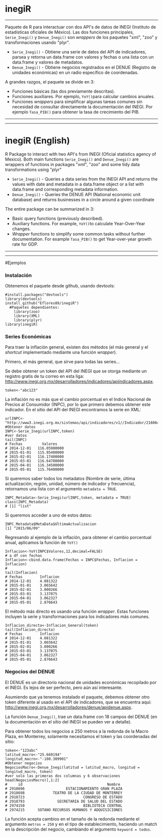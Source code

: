 # inegiR
_______
Paquete de R para interactuar con dos API's de datos de INEGI (Instituto de estadísticas oficiales de México). Las dos funciones principales, `Serie_Inegi()` y `Denue_Inegi()` son *wrappers* de los paquetes "xml", "zoo" y transformaciones usando "plyr". 
- `Serie_Inegi()` - Obtiene una serie de datos del API de indicadores, parsea y retorna un data.frame con valores y fechas o una lista con un data.frame y valores de metadatos.
- `Denue_Inegi()` - Obtiene negocios registrados en el DENUE (Registro de unidades económicas) en un radio específico de coordenadas. 

A grandes razgos, el paquete se divide en 3:
- Funciones básicas (las dos previamente descritas).
- Funciones auxiliares. Por ejemplo, `YoY()`para calcular cambios anuales.
- Funciones *wrappers* para simplificar algunas tareas comunes sin necesidad de consultar directamente la documentación del INEGI. Por ejemplo `Tasa_PIB()` para obtener la tasa de crecimiento del PIB.

_________
__________

# inegiR (English)
R Package to interact with two API's from INEGI (Oficial statistics agency of Mexico). Both main functions `Serie_Inegi()` and `Denue_Inegi()` are wrappers of functions in packages "xml", "zoo" and some tidy data transformations using "plyr"
- `Serie_Inegi()` - Queries a data series from the INEGI API and returns the values with date and metadata in a data.frame object or a list with data.frame and corresponding metadata information.
- `Denue_Inegi()` - Queries the DENUE API (National economic unit database) and returns businesses in a circle around a given coordinate

The entire package can be summarized in 3:
- Basic query functions (previously described).
- Auxiliary functions. For example, `YoY()`to calculate Year-Over-Year changes.
- *Wrapper* functions to simplify some common tasks without further documentation. For example `Tasa_PIB()` to get Year-over-year growth rate for GDP. 

___________
___________

#Ejemplos
### Instalación
Obtenemos el paquete desde github, usando devtools:
```{r}
#install.packages("devtools")
library(devtools)
install_github("Eflores89/inegiR")
  #Paquetes dependientes: 
    library(zoo)
    library(XML)
    library(plyr)
library(inegiR)
```
### Series Económicas
Para traer la inflación general, existen dos métodos (el más general y el *shortcut* implementado mediante una función *wrapper*).

Primero, el más general, que sirve para todas las series...

Se debe obtener un token del API del INEGI que se otorga mediante un registro gratis de tu correo en esta liga: http://www.inegi.org.mx/desarrolladores/indicadores/apiindicadores.aspx.
```{r}
token<-"abc123"
```
La inflación no es más que el cambio porcentual en el Indice Nacional de Precios al Consumidor (INPC), por lo que primero debemos obtener este indicador. En el sitio del API del INEGI encontramos la serie en XML:
```{r}
urlINPC<-"http://www3.inegi.org.mx/sistemas/api/indicadores/v1//Indicador/216064/00000/es/false/xml/"
#Obtener datos
INPC<-Serie_Inegi(urlINPC,token)
#ver datos
tail(INPC)
# Fechas         Valores
# 2014-12-01   116.05900000
# 2015-01-01   115.95400000
# 2015-02-01   116.17400000
# 2015-03-01   116.64700000
# 2015-04-01   116.34500000
# 2015-05-01   115.76400000

```
Si queremos saber todos los metadatos (Nombre de serie, última actualización, región, unidad, número de indicador y frecuencia), retornamos una lista con el argumento `metadata = TRUE`.
```{r}
INPC_Metadata<-Serie_Inegi(urlINPC,token, metadata = TRUE)
class(INPC_Metadata)
# [1] "list"
```
Si queremos acceder a uno de estos datos: 
```{r}
INPC_Metadata$MetaData$UltimaActualizacion
[1] "2015/06/09"
```
Regresando al ejemplo de la inflación, para obtener el cambio porcentual anual, aplicamos la función de `YoY()`
```{r}
Inflacion<-YoY(INPC$Valores,12,decimal=FALSE)
# a df con fechas
Inflacion<-cbind.data.frame(Fechas = INPC$Fechas, Inflacion = Inflacion)
#
tail(Inflacion)
# Fechas        Inflacion
# 2014-12-01    4.081322
# 2015-01-01    3.065642
# 2015-02-01    3.000266
# 2015-03-01    3.137075
# 2015-04-01    3.062327
# 2015-05-01    2.876643
```
El método más directo es usando una función *wrapper*. Estas funciones incluyen la serie y transformaciones para los indicadores más comunes.
```{r}
Inflacion_directa<-Inflacion_General(token)
tail(Inflacion_directa)
# Fechas        Inflacion
# 2014-12-01    4.081322
# 2015-01-01    3.065642
# 2015-02-01    3.000266
# 2015-03-01    3.137075
# 2015-04-01    3.062327
# 2015-05-01    2.876643
```
### Negocios del DENUE
El DENUE es un directorio nacional de unidades económicas recopilado por el INEGI. Es lejos de ser perfecto, pero aún así interesante.

Asumiendo que ya tenemos instalado el paquete, debemos obtener otro token diferente al usado en el API de indicadores, que se encuentra aquí: http://www.inegi.org.mx/desarrolladores/denue/apidenue.aspx.

La función `Denue_Inegi()`, trae un data.frame con 18 campos del DENUE (en la documentación en el sitio del INEGI se pueden ver a detalle).

Para obtener todos los negocios a 250 metros a la redonda de la Macro Plaza, en Monterrey, solamente necesitamos el token y las coordenadas del sitio:
```{r}
token<-"123abc"
latitud_macro<-"25.669194"
longitud_macro<-"-100.309901"
#Obtener negocios
NegociosMacro<-Denue_Inegi(latitud = latitud_macro, longitud = longitud_macro, token)
#ver solo las primeras dos columnas y 6 observaciones
head(NegociosMacro)[,1:2]
#     id                                       Nombre
# 2918696                   ESTACIONAMIENTO GRAN PLAZA
# 2918698             TEATRO DE LA CIUDAD DE MONTERREY
# 2918723                           CONGRESO DE ESTADO
# 2918793               SECRETARIA DE SALUD DEL ESTADO
# 2974150                           BIBLIOTECA CENTRAL
# 2974215      SOTANO RECURSOS HUMANOS Y ADQUISICIONES
```
La función acepta cambios en el tamaño de la redonda mediante el argumento `metros = 250` y en el tipo de establecimiento, haciendo un match en la descripción del negocio, cambiando el argumento `keyword = todos`.
